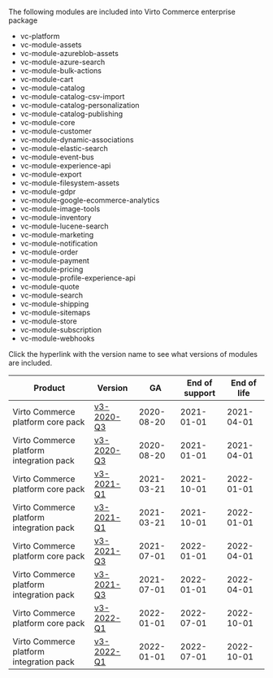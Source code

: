 
The following modules are included into Virto Commerce enterprise package

* vc-platform
* vc-module-assets
* vc-module-azureblob-assets
* vc-module-azure-search
* vc-module-bulk-actions
* vc-module-cart
* vc-module-catalog
* vc-module-catalog-csv-import
* vc-module-catalog-personalization
* vc-module-catalog-publishing
* vc-module-core
* vc-module-customer
* vc-module-dynamic-associations 
* vc-module-elastic-search
* vc-module-event-bus
* vc-module-experience-api
* vc-module-export
* vc-module-filesystem-assets 
* vc-module-gdpr
* vc-module-google-ecommerce-analytics
* vc-module-image-tools
* vc-module-inventory
* vc-module-lucene-search
* vc-module-marketing
* vc-module-notification
* vc-module-order
* vc-module-payment
* vc-module-pricing
* vc-module-profile-experience-api
* vc-module-quote
* vc-module-search
* vc-module-shipping
* vc-module-sitemaps
* vc-module-store
* vc-module-subscription
* vc-module-webhooks


Click the hyperlink with the version name to see what versions of modules are included.

| Product                                | Version     | GA       | End of support | End of life | 
|---------                               |---------    |----      | -------        | ----        | 
|Virto Commerce platform core pack       |[v3-2020-Q3](v3-2020-Q3.md) |2020-08-20|2021-01-01      |2021-04-01   | 
|Virto Commerce platform integration pack|[v3-2020-Q3](v3-2020-Q3.md)   |2020-08-20|2021-01-01      |2021-04-01   | 
|Virto Commerce platform core pack       |[v3-2021-Q1](v3-2021-Q1.md)   |2021-03-21|2021-10-01      |2022-01-01   | 
|Virto Commerce platform integration pack|[v3-2021-Q1](v3-2021-Q1.md)   |2021-03-21|2021-10-01      |2022-01-01   | 
|Virto Commerce platform core pack       |[v3-2021-Q3](v3-2021-Q3.md)   |2021-07-01|2022-01-01      |2022-04-01   | 
|Virto Commerce platform integration pack|[v3-2021-Q3](v3-2021-Q3.md)   |2021-07-01|2022-01-01      |2022-04-01   | 
|Virto Commerce platform core pack       |[v3-2022-Q1](v3-2021-Q1.md)   |2022-01-01|2022-07-01      |2022-10-01   | 
|Virto Commerce platform integration pack|[v3-2022-Q1](v3-2021-Q1.md)   |2022-01-01|2022-07-01      |2022-10-01   | 
